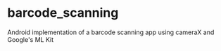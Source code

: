 # barcode_scanning
Android implementation of a barcode scanning app using cameraX and Google's ML Kit
